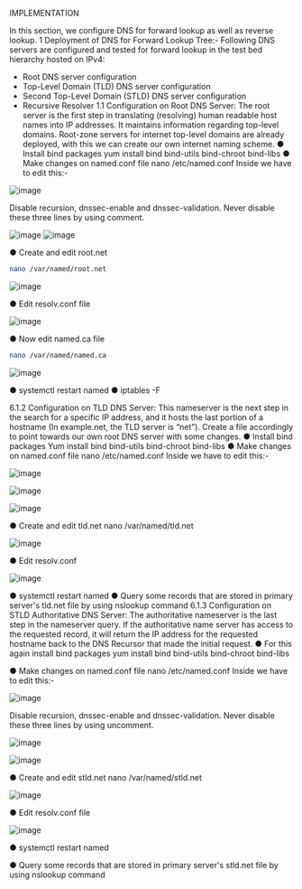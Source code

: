 IMPLEMENTATION

In this section, we configure DNS for forward lookup as well as reverse lookup.
1 Deployment of DNS for Forward Lookup Tree:-
Following DNS servers are configured and tested for forward lookup in the test bed hierarchy 
hosted on IPv4:
* Root DNS server configuration
* Top-Level Domain (TLD) DNS server configuration 
* Second Top-Level Domain (STLD) DNS server configuration 
* Recursive Resolver
1.1 Configuration on Root DNS Server:
The root server is the first step in translating (resolving) human readable host names into IP 
addresses. It maintains information regarding top-level domains. Root-zone servers for internet 
top-level domains are already deployed, with this we can create our own internet naming scheme.
● Install bind packages
yum install bind bind-utils bind-chroot bind-libs
● Make changes on named.conf file
nano /etc/named.conf
Inside we have to edit this:-

![image](https://github.com/gawhale-ashwini/Project-0732/assets/149654320/ae37d399-b467-46b6-b511-0bff88e5fc62)

Disable recursion, dnssec-enable and dnssec-validation. Never disable these three 
lines by using comment.

![image](https://github.com/gawhale-ashwini/Project-0732/assets/149654320/7c9ca8b7-b331-45ee-958c-34b9f003f6d5)
![image](https://github.com/gawhale-ashwini/Project-0732/assets/149654320/3917296d-2cbd-461f-aab8-0a652c63bf00)


●	Create and edit root.net
```bash
nano /var/named/root.net
```
![image](https://github.com/gawhale-ashwini/Project-0732/assets/149654320/678daeac-c2cc-4630-b9d4-9e5ed372398f)

●	Edit resolv.conf file

![image](https://github.com/gawhale-ashwini/Project-0732/assets/149654320/66d4d01d-fa68-4769-a1cf-faadf2fdc805)

●	Now edit named.ca file
```bash
nano /var/named/named.ca
```
![image](https://github.com/gawhale-ashwini/Project-0732/assets/149654320/082ba105-7d74-4c89-998d-612aeb9ae92a)

●	systemctl restart named
●	iptables -F

6.1.2 Configuration on TLD DNS Server:
This nameserver is the next step in the search for a specific IP address, and it hosts the last portion of a hostname (In example.net, the TLD server is “net”).
Create a file accordingly to point towards our own root DNS server with some changes.
●	Install bind packages
Yum install bind bind-utils bind-chroot bind-libs
●	Make changes on named.conf file
nano /etc/named.conf
Inside we have to edit this:- 

![image](https://github.com/gawhale-ashwini/Project-0732/assets/149654320/db98b609-7bd0-4b7d-ab60-eca3dc5c9665)

![image](https://github.com/gawhale-ashwini/Project-0732/assets/149654320/d676f5f3-b8b5-4a00-8992-f456464ac9fa)

![image](https://github.com/gawhale-ashwini/Project-0732/assets/149654320/13a5cb58-ea07-48a4-bd21-cfc25a0a88e3)

●	Create and edit tld.net
nano /var/named/tld.net

![image](https://github.com/gawhale-ashwini/Project-0732/assets/149654320/8ad3f1a7-472e-4505-8156-454a38d9bf25)

●	Edit resolv.conf 

![image](https://github.com/gawhale-ashwini/Project-0732/assets/149654320/adf4e9ee-4e49-4c8b-b3c7-7bfee9e854a4)

●	systemctl restart named
●	Query some records that are stored in primary server's tld.net file by using nslookup command
6.1.3 Configuration on STLD Authoritative DNS Server:
The authoritative nameserver is the last step in the nameserver query. If the authoritative name server has access to the requested record, it will return the IP address for the requested hostname back to the DNS Recursor that made the initial request.
●	For this again install bind packages
yum install bind bind-utils bind-chroot bind-libs

●	Make changes on named.conf file
nano /etc/named.conf
Inside we have to edit this:- 

![image](https://github.com/gawhale-ashwini/Project-0732/assets/149654320/4d6be861-3918-47ac-b58d-de4f27536e19)

 
Disable recursion, dnssec-enable and dnssec-validation. Never disable these three 
lines by using uncomment.

![image](https://github.com/gawhale-ashwini/Project-0732/assets/149654320/db366a30-1a40-403d-9409-d002b4de684d)

![image](https://github.com/gawhale-ashwini/Project-0732/assets/149654320/1d3a3f9f-3c7a-45ce-a1d1-231c9b355d1c)

●	Create and edit stld.net
nano /var/named/stld.net

![image](https://github.com/gawhale-ashwini/Project-0732/assets/149654320/f6b91a1a-bddd-4c1a-899e-d4ed49ac57f4)

●	Edit resolv.conf file

![image](https://github.com/gawhale-ashwini/Project-0732/assets/149654320/455f84a8-c8ce-4ef8-ba30-319e8fab25f6)

●	systemctl restart named

●	Query some records that are stored in primary server's stld.net file by using nslookup command
















